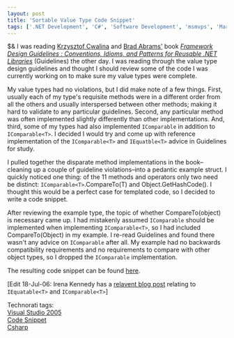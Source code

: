 ```yaml
---
layout: post
title: 'Sortable Value Type Code Snippet'
tags: ['.NET Development', 'C#', 'Software Development', 'msmvps', 'March 2006']
---
```

$&
I was reading [Krzysztof Cwalina][1] and [Brad Abrams'][2] book [_Framework Design Guidelines : Conventions, Idioms, and Patterns for Reusable .NET Libraries_][3] (Guidelines) the other day. I was reading through the value type design guidelines and thought I should review some of the code I was currently working on to make sure my value types were complete.

My value types had no violations, but I did make note of a few things. First, usually each of my type's requisite methods were in a different order from all the others and usually interspersed between other methods; making it hard to validate to any particular guidelines. Second, any particular method was often implemented slightly differently than other implementations. And, third, some of my types had also implemented `IComparable` in addition to `IComparable<T>`. I decided I would try and come up with reference implementation of the `IComparable<T>` and `IEquatble<T>` advice in Guidelines for study.

I pulled together the disparate method implementations in the book–cleaning up a couple of guideline violations–into a pedantic example struct. I quickly noticed one thing: of the 11 methods and operators only two need be distinct: `IComparable<T>`.CompareTo(T) and Object.GetHashCode(). I thought this would be a perfect case for templated code, so I decided to write a code snippet.

After reviewing the example type, the topic of whether CompareTo(object) is necessary came up. I had mistakenly assumed `IComparable` should be implemented when implementing `IComparable<T>`, so I had included CompareTo(Object) in my example. I re-read Guidelines and found there wasn't any advice on `IComparable` after all. My example had no backwards compatibility requirements and no requirements to compare with other object types, so I dropped the `IComparable` implementation.

The resulting code snippet can be found [here][4].

[Edit 18-Jul-06: Irena Kennedy has a [relavent blog post][5] relating to `IEquatable<T>` and `IComparable<T>`]  

Technorati tags:  
[Visual Studio 2005][6]  
[Code Snippet][7]  
[Csharp][8]

[1]: http://blogs.msdn.com/kcwalina/
[2]: http://blogs.msdn.com/brada/
[3]: http://www.amazon.com/exec/obidos/ASIN/0321246756/bradabramsblo-20
[4]: http://www.peterritchie.com/Hamlet/Downloads/Downloads_GetFile.aspx?id=77
[5]: http://blogs.msdn.com/irenak/archive/2006/07/18/669586.aspx
[6]: http://technorati.com/tag/Visual%20Studio%202005
[7]: http://technorati.com/tag/Code%20Snippet
[8]: http://technorati.com/tag/Csharp


